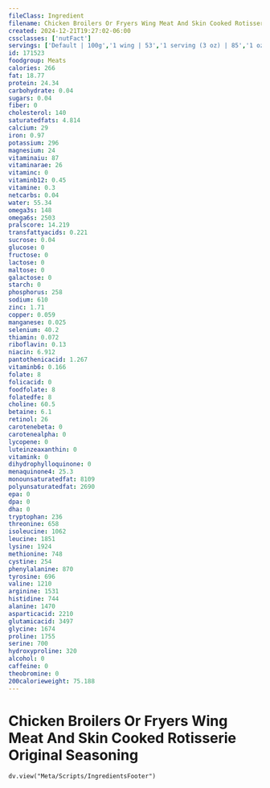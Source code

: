 ```yaml
---
fileClass: Ingredient
filename: Chicken Broilers Or Fryers Wing Meat And Skin Cooked Rotisserie Original Seasoning
created: 2024-12-21T19:27:02-06:00
cssclasses: ['nutFact']
servings: ['Default | 100g','1 wing | 53','1 serving (3 oz) | 85','1 oz | 28.4']
id: 171523
foodgroup: Meats
calories: 266
fat: 18.77
protein: 24.34
carbohydrate: 0.04
sugars: 0.04
fiber: 0
cholesterol: 140
saturatedfats: 4.814
calcium: 29
iron: 0.97
potassium: 296
magnesium: 24
vitaminaiu: 87
vitaminarae: 26
vitaminc: 0
vitaminb12: 0.45
vitamine: 0.3
netcarbs: 0.04
water: 55.34
omega3s: 148
omega6s: 2503
pralscore: 14.219
transfattyacids: 0.221
sucrose: 0.04
glucose: 0
fructose: 0
lactose: 0
maltose: 0
galactose: 0
starch: 0
phosphorus: 258
sodium: 610
zinc: 1.71
copper: 0.059
manganese: 0.025
selenium: 40.2
thiamin: 0.072
riboflavin: 0.13
niacin: 6.912
pantothenicacid: 1.267
vitaminb6: 0.166
folate: 8
folicacid: 0
foodfolate: 8
folatedfe: 8
choline: 60.5
betaine: 6.1
retinol: 26
carotenebeta: 0
carotenealpha: 0
lycopene: 0
luteinzeaxanthin: 0
vitamink: 0
dihydrophylloquinone: 0
menaquinone4: 25.3
monounsaturatedfat: 8109
polyunsaturatedfat: 2690
epa: 0
dpa: 0
dha: 0
tryptophan: 236
threonine: 658
isoleucine: 1062
leucine: 1851
lysine: 1924
methionine: 748
cystine: 254
phenylalanine: 870
tyrosine: 696
valine: 1210
arginine: 1531
histidine: 744
alanine: 1470
asparticacid: 2210
glutamicacid: 3497
glycine: 1674
proline: 1755
serine: 700
hydroxyproline: 320
alcohol: 0
caffeine: 0
theobromine: 0
200calorieweight: 75.188
---
```


# Chicken Broilers Or Fryers Wing Meat And Skin Cooked Rotisserie Original Seasoning

```dataviewjs
dv.view("Meta/Scripts/IngredientsFooter")
```